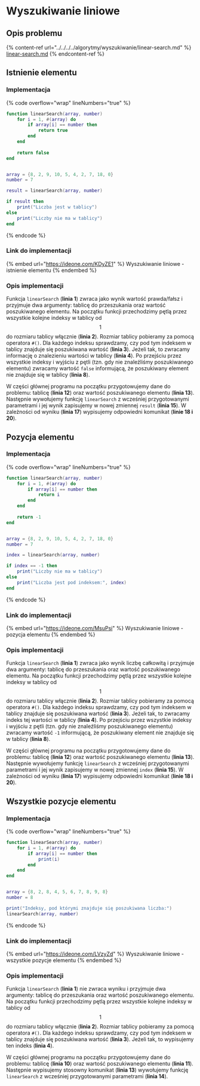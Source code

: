 # Wyszukiwanie liniowe

## Opis problemu

{% content-ref url="../../../../algorytmy/wyszukiwanie/linear-search.md" %}
[linear-search.md](../../../../algorytmy/wyszukiwanie/linear-search.md)
{% endcontent-ref %}

## Istnienie elementu

### Implementacja

{% code overflow="wrap" lineNumbers="true" %}
```lua
function linearSearch(array, number)
    for i = 1, #(array) do
        if array[i] == number then
            return true
        end
    end
    
    return false
end


array = {8, 2, 9, 10, 5, 4, 2, 7, 18, 0}
number = 7

result = linearSearch(array, number)

if result then
    print("Liczba jest w tablicy")
else
    print("Liczby nie ma w tablicy")
end
```
{% endcode %}

### Link do implementacji

{% embed url="https://ideone.com/KDyZE1" %}
Wyszukiwanie liniowe - istnienie elementu
{% endembed %}

### Opis implementacji

Funkcja `linearSearch` (**linia 1**) zwraca jako wynik wartość prawda/fałsz i przyjmuje dwa argumenty: tablicę do przeszukania oraz wartość poszukiwanego elementu. Na początku funkcji przechodzimy pętlą przez wszystkie kolejne indeksy w tablicy od $$1$$ do rozmiaru tablicy włącznie (**linia 2**). Rozmiar tablicy pobieramy za pomocą operatora `#()`. Dla każdego indeksu sprawdzamy, czy pod tym indeksem w tablicy znajduje się poszukiwana wartość (**linia 3**). Jeżeli tak, to zwracamy informację o znalezieniu wartości w tablicy (**linia 4**). Po przejściu przez wszystkie indeksy i wyjściu z pętli (tzn. gdy nie znaleźliśmy poszukiwanego elementu) zwracamy wartość `false` informującą, że poszukiwany element nie znajduje się w tablicy (**linia 8**).

W części głównej programu na początku przygotowujemy dane do problemu: tablicę (**linia 12**) oraz wartość poszukiwanego elementu (**linia 13**). Następnie wywołujemy funkcję `linearSearch` z wcześniej przygotowanymi parametrami i jej wynik zapisujemy w nowej zmiennej `result` (**linia 15**). W zależności od wyniku (**linia 17**) wypisujemy odpowiedni komunikat (**linie 18 i 20**).

## Pozycja elementu

### Implementacja

{% code overflow="wrap" lineNumbers="true" %}
```lua
function linearSearch(array, number)
    for i = 1, #(array) do
        if array[i] == number then
            return i
        end
    end
    
    return -1
end


array = {8, 2, 9, 10, 5, 4, 2, 7, 18, 0}
number = 7

index = linearSearch(array, number)

if index == -1 then
    print("Liczby nie ma w tablicy")
else
    print("Liczba jest pod indeksem:", index)
end
```
{% endcode %}

### Link do implementacji

{% embed url="https://ideone.com/MsuPsi" %}
Wyszukiwanie liniowe - pozycja elementu
{% endembed %}

### Opis implementacji

Funkcja `linearSearch` (**linia 1**) zwraca jako wynik liczbę całkowitą i przyjmuje dwa argumenty: tablicę do przeszukania oraz wartość poszukiwanego elementu. Na początku funkcji przechodzimy pętlą przez wszystkie kolejne indeksy w tablicy od $$1$$ do rozmiaru tablicy włącznie (**linia 2**). Rozmiar tablicy pobieramy za pomocą operatora `#()`. Dla każdego indeksu sprawdzamy, czy pod tym indeksem w tablicy znajduje się poszukiwana wartość (**linia 3**). Jeżeli tak, to zwracamy indeks tej wartości w tablicy (**linia 4**). Po przejściu przez wszystkie indeksy i wyjściu z pętli (tzn. gdy nie znaleźliśmy poszukiwanego elementu) zwracamy wartość `-1` informującą, że poszukiwany element nie znajduje się w tablicy (**linia 8**).

W części głównej programu na początku przygotowujemy dane do problemu: tablicę (**linia 12**) oraz wartość poszukiwanego elementu (**linia 13**). Następnie wywołujemy funkcję `linearSearch` z wcześniej przygotowanymi parametrami i jej wynik zapisujemy w nowej zmiennej `index` (**linia 15**). W zależności od wyniku (**linia 17**) wypisujemy odpowiedni komunikat (**linie 18 i 20**).

## Wszystkie pozycje elementu

### Implementacja

{% code overflow="wrap" lineNumbers="true" %}
```lua
function linearSearch(array, number)
    for i = 1, #(array) do
        if array[i] == number then
            print(i)
        end
    end
end


array = {8, 2, 8, 4, 5, 6, 7, 8, 9, 8}
number = 8

print("Indeksy, pod którymi znajduje się poszukiwana liczba:")
linearSearch(array, number)
```
{% endcode %}

### Link do implementacji

{% embed url="https://ideone.com/LVzyZd" %}
Wyszukiwanie liniowe - wszystkie pozycje elementu
{% endembed %}

### Opis implementacji

Funkcja `linearSearch` (**linia 1**) nie zwraca wyniku i przyjmuje dwa argumenty: tablicę do przeszukania oraz wartość poszukiwanego elementu. Na początku funkcji przechodzimy pętlą przez wszystkie kolejne indeksy w tablicy od $$1$$ do rozmiaru tablicy włącznie (**linia 2**). Rozmiar tablicy pobieramy za pomocą operatora `#()`. Dla każdego indeksu sprawdzamy, czy pod tym indeksem w tablicy znajduje się poszukiwana wartość (**linia 3**). Jeżeli tak, to wypisujemy ten indeks (**linia 4**).

W części głównej programu na początku przygotowujemy dane do problemu: tablicę (**linia 10**) oraz wartość poszukiwanego elementu (**linia 11**). Następnie wypisujemy stosowny komunikat (**linia 13**) wywołujemy funkcję `linearSearch` z wcześniej przygotowanymi parametrami (**linia 14**).